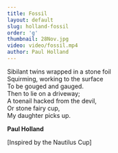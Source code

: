 ```yaml
---
title: Fossil
layout: default
slug: holland-fossil
order: 'g'
thumbnail: 28Nov.jpg
video: video/fossil.mp4
author: Paul Holland
---
```


Sibilant twins wrapped in a stone foil  
Squirming, working to the surface  
To be gouged and gauged.  
Then to lie on a driveway;  
A toenail hacked from the devil,  
Or stone fairy cup,  
My daughter picks up.  

**Paul Holland**

[Inspired by the Nautilus Cup]
